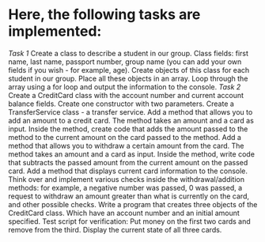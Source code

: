 # Here, the following tasks are implemented:
*Task 1*
Create a class to describe a student in our group.
Class fields: first name, last name, passport number, group name (you can add your own fields if you wish - for example, age).
Create objects of this class for each student in our group.
Place all these objects in an array.
Loop through the array using a for loop and output the information to the console.
*Task 2*
Create a CreditCard class with the account number and current account balance fields.
Create one constructor with two parameters.
Create a TransferService class - a transfer service.
Add a method that allows you to add an amount to a credit card.
The method takes an amount and a card as input. Inside the method, create code that adds the amount passed to the method to the current amount on the card passed to the method.
Add a method that allows you to withdraw a certain amount from the card.
The method takes an amount and a card as input. Inside the method, write code that subtracts the passed amount from the current amount on the passed card.
Add a method that displays current card information to the console.
Think over and implement various checks inside the withdrawal/addition methods: for example, a negative number was passed, 0 was passed, a request to withdraw an amount greater than what is currently on the card, and other possible checks.
Write a program that creates three objects of the CreditCard class. Which have an account number and an initial amount specified.
Test script for verification:
Put money on the first two cards and remove from the third.
Display the current state of all three cards.
